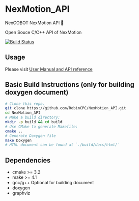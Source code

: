 # NexMotion_API
NexCOBOT NexMotion API :robot:

Open Souce C/C++ API of NexMotion

[![Build Status](https://travis-ci.org/RobinCPC/NexMotion_API.svg?branch=master)](https://travis-ci.org/RobinCPC/NexMotion_API)

## Usage
Please visit [User Manual and API reference](https://robincpc.github.io/NexMotion_API/)

## Basic Build Instructions (only for building doxygen document)
``` bash
# Clone this repo.
git clone https://github.com/RobinCPC/NexMotion_API.git
cd NexMotion_API
# Make a build directory:
mkdir -p build && cd build
# Use CMake to generate Makefile:
cmake ..
# Generate Doxygen file
make Doxygen
# HTML document can be found at `./build/docs/html/`
```

## Dependencies
* cmake >= 3.2
* make  >= 4.1
* gcc/g++
Optional for building document
* doxygen
* graphviz

